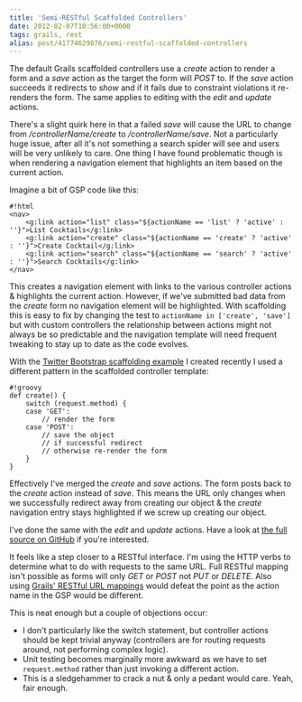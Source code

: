 ```yaml
---
title: 'Semi-RESTful Scaffolded Controllers'
date: 2012-02-07T10:56:00+0000
tags: grails, rest
alias: post/41774629876/semi-restful-scaffolded-controllers
---
```


The default Grails scaffolded controllers use a _create_ action to render a form and a _save_ action as the target the form will _POST_ to. If the _save_ action succeeds it redirects to _show_ and if it fails due to constraint violations it re-renders the form. The same applies to editing with the _edit_ and _update_ actions.

There's a slight quirk here in that a failed _save_ will cause the URL to change from _/controllerName/create_ to _/controllerName/save_. Not a particularly huge issue, after all it's not something a search spider will see and users will be very unlikely to care. One thing I have found problematic though is when rendering a navigation element that highlights an item based on the current action.

<!-- more -->

Imagine a bit of GSP code like this:

	#!html
	<nav>
		<g:link action="list" class="${actionName == 'list' ? 'active' : ''}">List Cocktails</g:link>
		<g:link action="create" class="${actionName == 'create' ? 'active' : ''}">Create Cocktail</g:link>
		<g:link action="search" class="${actionName == 'search' ? 'active' : ''}">Search Cocktails</g:link>
	</nav>

This creates a navigation element with links to the various controller actions & highlights the current action. However, if we've submitted bad data from the _create_ form no navigation element will be highlighted. With scaffolding this is easy to fix by changing the test to `actionName in ['create', 'save']` but with custom controllers the relationship between actions might not always be so predictable and the navigation template will need frequent tweaking to stay up to date as the code evolves.

With the [Twitter Bootstrap scaffolding example][twbootstrap] I created recently I used a different pattern in the scaffolded controller template:

	#!groovy
	def create() {
		switch (request.method) {
		case 'GET':
			// render the form
		case 'POST':
			// save the object
			// if successful redirect
			// otherwise re-render the form
		}
	}

Effectively I've merged the _create_ and _save_ actions. The form posts back to the _create_ action instead of _save_. This means the URL only changes when we successfully redirect away from creating our object & the _create_ navigation entry stays highlighted if we screw up creating our object.

I've done the same with the _edit_ and _update_ actions. Have a look at [the full source on GitHub][controller] if you're interested.

It feels like a step closer to a RESTful interface. I'm using the HTTP verbs to determine what to do with requests to the same URL. Full RESTful mapping isn't possible as forms will only _GET_ or _POST_ not _PUT_ or _DELETE_. Also using [Grails' RESTful URL mappings][rest-urlmappings] would defeat the point as the action name in the GSP would be different.

This is neat enough but a couple of objections occur:

* I don't particularly like the switch statement, but controller actions should be kept trivial anyway (controllers are for routing requests around, not performing complex logic).
* Unit testing becomes marginally more awkward as we have to set `request.method` rather than just invoking a different action.
* This is a sledgehammer to crack a nut & only a pedant would care. Yeah, fair enough.

[controller]:https://github.com/robfletcher/twitter-bootstrap-scaffolding/blob/master/src/templates/scaffolding/Controller.groovy#L16
[rest-urlmappings]:http://grails.org/doc/latest/guide/theWebLayer.html#mappingHTTP
[twbootstrap]:http://grails-twitter-bootstrap.cloudfoundry.com

